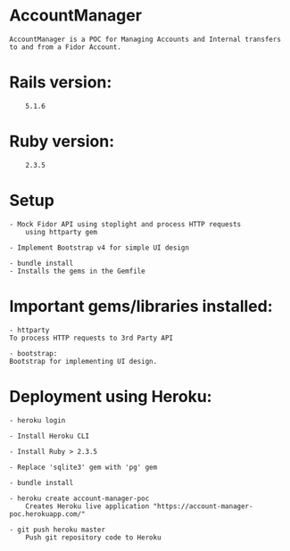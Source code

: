 # AccountManager

	AccountManager is a POC for Managing Accounts and Internal transfers to and from a Fidor Account. 

# Rails version:
		5.1.6

# Ruby version: 
		2.3.5

# Setup
	
	- Mock Fidor API using stoplight and process HTTP requests
		using httparty gem

	- Implement Bootstrap v4 for simple UI design

	- bundle install
	- Installs the gems in the Gemfile

# Important gems/libraries installed:

	- httparty
	To process HTTP requests to 3rd Party API

	- bootstrap:
	Bootstrap for implementing UI design.

# Deployment using Heroku:

	- heroku login

	- Install Heroku CLI

	- Install Ruby > 2.3.5

	- Replace 'sqlite3' gem with 'pg' gem

	- bundle install

	- heroku create account-manager-poc
		Creates Heroku live application "https://account-manager-poc.herokuapp.com/"

	- git push heroku master
		Push git repository code to Heroku